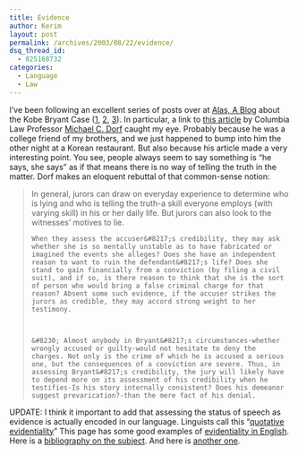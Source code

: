 ```yaml
---
title: Evidence
author: Kerim
layout: post
permalink: /archives/2003/08/22/evidence/
dsq_thread_id:
  - 825168732
categories:
  - Language
  - Law
---
```

I&#8217;ve been following an excellent series of posts over at <a href="http://www.amptoons.com/blog/" onclick="_gaq.push(['_trackEvent', 'outbound-article', 'http://www.amptoons.com/blog/', 'Alas, A Blog']);" >Alas, A Blog</a> about the Kobe Bryant Case (<a href="http://www.amptoons.com/blog/000793.html" onclick="_gaq.push(['_trackEvent', 'outbound-article', 'http://www.amptoons.com/blog/000793.html', '1']);" >1</a>, <a href="http://www.amptoons.com/blog/000794.html" onclick="_gaq.push(['_trackEvent', 'outbound-article', 'http://www.amptoons.com/blog/000794.html', '2']);" >2</a>, <a href="http://www.amptoons.com/blog/000795.html" onclick="_gaq.push(['_trackEvent', 'outbound-article', 'http://www.amptoons.com/blog/000795.html', '3']);" >3</a>). In particular, a link to <a href="http://writ.news.findlaw.com/dorf/20030723.html" onclick="_gaq.push(['_trackEvent', 'outbound-article', 'http://writ.news.findlaw.com/dorf/20030723.html', 'this article']);" >this article</a> by Columbia Law Professor <a href="http://writ.news.findlaw.com/dorf/" onclick="_gaq.push(['_trackEvent', 'outbound-article', 'http://writ.news.findlaw.com/dorf/', 'Michael C. Dorf']);" >Michael C. Dorf</a> caught my eye. Probably because he was a college friend of my brothers, and we just happened to bump into him the other night at a Korean restaurant. But also because his article made a very interesting point. You see, people always seem to say something is &#8220;he says, she says&#8221; as if that means there is no way of telling the truth in the matter. Dorf makes an eloquent rebuttal of that common-sense notion:


>   In general, jurors can draw on everyday experience to determine who is lying and who is telling the truth-a skill everyone employs (with varying skill) in his or her daily life. But jurors can also look to the witnesses&#8217; motives to lie. 
>   
>   
>     When they assess the accuser&#8217;s credibility, they may ask whether she is so mentally unstable as to have fabricated or imagined the events she alleges? Does she have an independent reason to want to ruin the defendant&#8217;s life? Does she stand to gain financially from a conviction (by filing a civil suit), and if so, is there reason to think that she is the sort of person who would bring a false criminal charge for that reason? Absent some such evidence, if the accuser strikes the jurors as credible, they may accord strong weight to her testimony.
>   
>   
>   
>     &#8230; Almost anybody in Bryant&#8217;s circumstances-whether wrongly accused or guilty-would not hesitate to deny the charges. Not only is the crime of which he is accused a serious one, but the consequences of a conviction are severe. Thus, in assessing Bryant&#8217;s credibility, the jury will likely have to depend more on its assessment of his credibility when he testifies-Is his story internally consistent? Does his demeanor suggest prevarication?-than the mere fact of his denial.
>   


UPDATE: I think it important to add that assessing the status of speech as evidence is actually encoded in our language. Linguists call this &#8220;<a href="http://www.sil.org/linguistics/GlossaryOfLinguisticTerms/WhatIsAQuotativeEvidential.htm" onclick="_gaq.push(['_trackEvent', 'outbound-article', 'http://www.sil.org/linguistics/GlossaryOfLinguisticTerms/WhatIsAQuotativeEvidential.htm', 'quotative evidentiality']);" >quotative evidentiality</a>&#8221; This page has some good examples of <a href="http://www.linguistics.ucsb.edu/faculty/cumming/ling50/evidentiality.htm" onclick="_gaq.push(['_trackEvent', 'outbound-article', 'http://www.linguistics.ucsb.edu/faculty/cumming/ling50/evidentiality.htm', 'evidentiality in English']);" >evidentiality in English</a>. Here is a <a href="http://www.scar.utoronto.ca/~binnick/TENSE/evid.html" onclick="_gaq.push(['_trackEvent', 'outbound-article', 'http://www.scar.utoronto.ca/~binnick/TENSE/evid.html', 'bibliography on the subject']);" >bibliography on the subject</a>. And here is <a href="http://home.uchicago.edu/~gmbrende/evidentiality.html" onclick="_gaq.push(['_trackEvent', 'outbound-article', 'http://home.uchicago.edu/~gmbrende/evidentiality.html', 'another one']);" >another one</a>.

